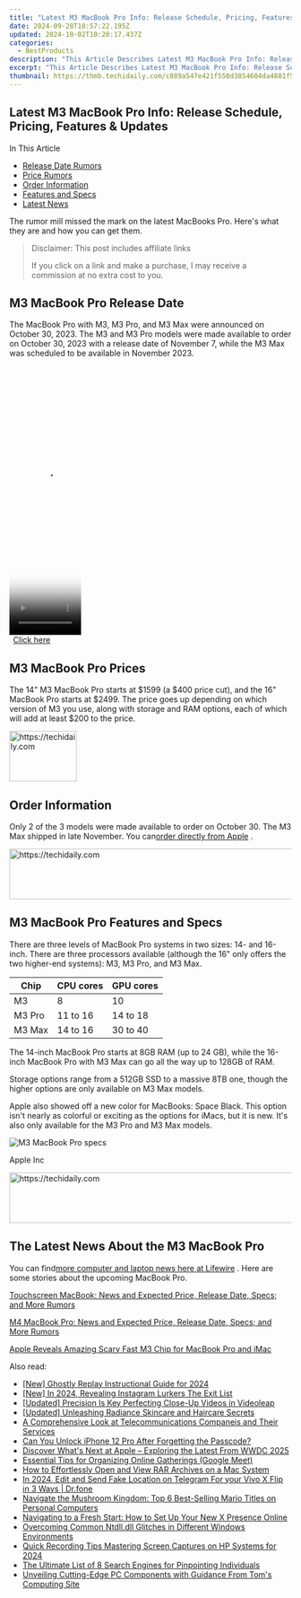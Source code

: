 ```yaml
---
title: "Latest M3 MacBook Pro Info: Release Schedule, Pricing, Features & Updates"
date: 2024-09-28T18:57:22.195Z
updated: 2024-10-02T10:20:17.437Z
categories:
  - BestProducts
description: "This Article Describes Latest M3 MacBook Pro Info: Release Schedule, Pricing, Features & Updates"
excerpt: "This Article Describes Latest M3 MacBook Pro Info: Release Schedule, Pricing, Features & Updates"
thumbnail: https://thmb.techidaily.com/c889a547e421f550d3854604da4881f54e6123831fe3b245b44881a2b3d8e123.jpg
---
```


## Latest M3 MacBook Pro Info: Release Schedule, Pricing, Features & Updates

 In This Article

* [Release Date Rumors](https://www.lifewire.com/#toc-m3-macbook-pro-release-date)
* [Price Rumors](https://www.lifewire.com/#toc-m3-macbook-pro-prices)
* [Order Information](https://www.lifewire.com/#toc-order-information)
* [Features and Specs](https://www.lifewire.com/#toc-m3-macbook-pro-features-and-specs)
* [Latest News](https://www.lifewire.com/#toc-the-latest-news-about-the-m3-macbook-pro)

 The rumor mill missed the mark on the latest MacBooks Pro. Here's what they are and how you can get them.

>  Disclaimer: This post includes affiliate links
>
>  If you click on a link and make a purchase, I may receive a commission at no extra cost to you.
>

## M3 MacBook Pro Release Date

 The MacBook Pro with M3, M3 Pro, and M3 Max were announced on October 30, 2023\. The M3 and M3 Pro models were made available to order on October 30, 2023 with a release date of November 7, while the M3 Max was scheduled to be available in November 2023.

<!-- affiliate ads begin -->
<span id="1977028">
					<video width="128" height="480" style="cursor:pointer"
           poster="//a.impactradius-go.com/display-clicktoplayimage/1977028.png"
           onclick="if(!this.playClicked){this.play();this.setAttribute('controls',true);this.playClicked=true;}">
	   <source src="//a.impactradius-go.com/display-ad/22993-1977028">
	   <img src="//a.impactradius-go.com/display-clicktoplayimage/1977028.png" style="border: none; height: 100%; width: 100%; object-fit: contain">
	</video>
	<div style="width:80px;text-align:center"><a href="javascript:window.open(decodeURIComponent('https%3A%2F%2Fhomestyler.sjv.io%2Fc%2F5597632%2F1977028%2F22993'), '_blank');void(0);">Click here</a></div>
</span>
<img height="0" width="0" src="https://imp.pxf.io/i/5597632/1977028/22993" style="position:absolute;visibility:hidden;" border="0" />
<!-- affiliate ads end -->

## M3 MacBook Pro Prices

 The 14" M3 MacBook Pro starts at $1599 (a $400 price cut), and the 16" MacBook Pro starts at $2499\. The price goes up depending on which version of M3 you use, along with storage and RAM options, each of which will add at least $200 to the price.

<!-- affiliate ads begin -->
<a href="https://bluettieu.pxf.io/c/5597632/2141680/17091" target="_top" id="2141680">
  <img src="//a.impactradius-go.com/display-ad/17091-2141680" border="0" alt="https://techidaily.com" width="120" height="90"/>
</a>
<img height="0" width="0" src="https://bluettieu.pxf.io/i/5597632/2141680/17091" style="position:absolute;visibility:hidden;" border="0" />
<!-- affiliate ads end -->

## Order Information

 Only 2 of the 3 models were made available to order on October 30\. The M3 Max shipped in late November. You can[order directly from Apple](https://www.apple.com/shop/buy-mac/macbook-pro) .

<!-- affiliate ads begin -->
<a href="https://appsumo.8odi.net/c/5597632/2044583/7443" target="_top" id="2044583">
  <img src="//a.impactradius-go.com/display-ad/7443-2044583" border="0" alt="https://techidaily.com" width="728" height="90"/>
</a>
<img height="0" width="0" src="https://appsumo.8odi.net/i/5597632/2044583/7443" style="position:absolute;visibility:hidden;" border="0" />
<!-- affiliate ads end -->

## M3 MacBook Pro Features and Specs

 There are three levels of MacBook Pro systems in two sizes: 14- and 16-inch. There are three processors available (although the 16" only offers the two higher-end systems): M3, M3 Pro, and M3 Max.

| Chip   | CPU cores | GPU cores |
| ------ | --------- | --------- |
| M3     | 8         | 10        |
| M3 Pro | 11 to 16  | 14 to 18  |
| M3 Max | 14 to 16  | 30 to 40  |

 The 14-inch MacBook Pro starts at 8GB RAM (up to 24 GB), while the 16-inch MacBook Pro with M3 Max can go all the way up to 128GB of RAM.

 Storage options range from a 512GB SSD to a massive 8TB one, though the higher options are only available on M3 Max models.

 Apple also showed off a new color for MacBooks: Space Black. This option isn't nearly as colorful or exciting as the options for iMacs, but it is new. It's also only available for the M3 Pro and M3 Max models.

![M3 MacBook Pro specs](https://www.lifewire.com/thmb/ugCpmMlO_coX0GaCQwwxNbKik5Q=/960x0/filters:no_upscale():max_bytes(150000):strip_icc():format(webp)/M3-MacBook-Pro-specs-accad0f2631e470ca8738e9163ec1989.jpg)

Apple Inc

<!-- affiliate ads begin -->
<a href="https://ephamedtechinc.pxf.io/c/5597632/2137202/26400" target="_top" id="2137202">
  <img src="//a.impactradius-go.com/display-ad/26400-2137202" border="0" alt="https://techidaily.com" width="728" height="90"/>
</a>
<img height="0" width="0" src="https://ephamedtechinc.pxf.io/i/5597632/2137202/26400" style="position:absolute;visibility:hidden;" border="0" />
<!-- affiliate ads end -->

## The Latest News About the M3 MacBook Pro

 You can find[more computer and laptop news here at Lifewire](https://www.lifewire.com/computer-laptop-tablet-news-4797030) . Here are some stories about the upcoming MacBook Pro.

[Touchscreen MacBook: News and Expected Price, Release Date, Specs; and More Rumors](https://www.lifewire.com/touchscreen-macbook-8640916)

[M4 MacBook Pro: News and Expected Price, Release Date, Specs; and More Rumors](https://www.lifewire.com/m4-macbook-pro-8640915)

[Apple Reveals Amazing Scary Fast M3 Chip for MacBook Pro and iMac](https://www.lifewire.com/apple-m3-macbook-pro-imac-8384780)

<ins class="adsbygoogle"
     style="display:block"
     data-ad-format="autorelaxed"
     data-ad-client="ca-pub-7571918770474297"
     data-ad-slot="1223367746"></ins>

<ins class="adsbygoogle"
     style="display:block"
     data-ad-client="ca-pub-7571918770474297"
     data-ad-slot="8358498916"
     data-ad-format="auto"
     data-full-width-responsive="true"></ins>

<span class="atpl-alsoreadstyle">Also read:</span>
<div><ul>
<li><a href="https://vp-tips.techidaily.com/new-ghostly-replay-instructional-guide-for-2024/"><u>[New] Ghostly Replay Instructional Guide for 2024</u></a></li>
<li><a href="https://instagram-videos.techidaily.com/new-in-2024-revealing-instagram-lurkers-the-exit-list/"><u>[New] In 2024, Revealing Instagram Lurkers The Exit List</u></a></li>
<li><a href="https://fox-cloud.techidaily.com/updated-precision-is-key-perfecting-close-up-videos-in-videoleap/"><u>[Updated] Precision Is Key Perfecting Close-Up Videos in Videoleap</u></a></li>
<li><a href="https://facebook-record-videos.techidaily.com/updated-unleashing-radiance-skincare-and-haircare-secrets/"><u>[Updated] Unleashing Radiance Skincare and Haircare Secrets</u></a></li>
<li><a href="https://technical-tips.techidaily.com/a-comprehensive-look-at-telecommunications-companeis-and-their-services/"><u>A Comprehensive Look at Telecommunications Companeis and Their Services</u></a></li>
<li><a href="https://ios-unlock.techidaily.com/can-you-unlock-iphone-12-pro-after-forgetting-the-passcode-by-drfone-ios/"><u>Can You Unlock iPhone 12 Pro After Forgetting the Passcode?</u></a></li>
<li><a href="https://technical-tips.techidaily.com/discover-whats-next-at-apple-exploring-the-latest-from-wwdc-2025/"><u>Discover What's Next at Apple – Exploring the Latest From WWDC 2025</u></a></li>
<li><a href="https://screen-video-capture.techidaily.com/essential-tips-for-organizing-online-gatherings-google-meet/"><u>Essential Tips for Organizing Online Gatherings (Google Meet)</u></a></li>
<li><a href="https://technical-tips.techidaily.com/how-to-effortlessly-open-and-view-rar-archives-on-a-mac-system/"><u>How to Effortlessly Open and View RAR Archives on a Mac System</u></a></li>
<li><a href="https://location-social.techidaily.com/in-2024-edit-and-send-fake-location-on-telegram-for-your-vivo-x-flip-in-3-ways-drfone-by-drfone-virtual-android/"><u>In 2024, Edit and Send Fake Location on Telegram For your Vivo X Flip in 3 Ways | Dr.fone</u></a></li>
<li><a href="https://technical-tips.techidaily.com/navigate-the-mushroom-kingdom-top-6-best-selling-mario-titles-on-personal-computers/"><u>Navigate the Mushroom Kingdom: Top 6 Best-Selling Mario Titles on Personal Computers</u></a></li>
<li><a href="https://technical-tips.techidaily.com/navigating-to-a-fresh-start-how-to-set-up-your-new-x-presence-online/"><u>Navigating to a Fresh Start: How to Set Up Your New X Presence Online</u></a></li>
<li><a href="https://technical-tips.techidaily.com/overcoming-common-ntdlldll-glitches-in-different-windows-environments/"><u>Overcoming Common Ntdll.dll Glitches in Different Windows Environments</u></a></li>
<li><a href="https://screen-mirroring-recording.techidaily.com/quick-recording-tips-mastering-screen-captures-on-hp-systems-for-2024/"><u>Quick Recording Tips Mastering Screen Captures on HP Systems for 2024</u></a></li>
<li><a href="https://technical-tips.techidaily.com/the-ultimate-list-of-8-search-engines-for-pinpointing-individuals/"><u>The Ultimate List of 8 Search Engines for Pinpointing Individuals</u></a></li>
<li><a href="https://hardware-reviews.techidaily.com/unveiling-cutting-edge-pc-components-with-guidance-from-toms-computing-site/"><u>Unveiling Cutting-Edge PC Components with Guidance From Tom's Computing Site</u></a></li>
</ul></div>


